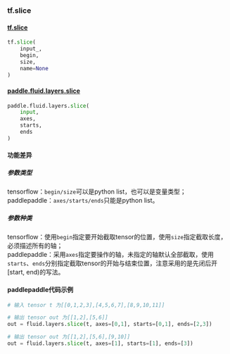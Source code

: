 
### tf.slice

#### [tf.slice](https://www.tensorflow.org/api_docs/python/tf/slice)
``` python
tf.slice(
    input_,
    begin,
    size,
    name=None
)
```

#### [paddle.fluid.layers.slice](http://paddlepaddle.org/documentation/docs/zh/1.2/api_cn/layers_cn.html#cn-api-fluid-layers-slice)
``` python
paddle.fluid.layers.slice(
    input, 
    axes, 
    starts, 
    ends
)
```

#### 功能差异
##### 参数类型
tensorflow：`begin/size`可以是python list，也可以是变量类型；  
paddlepaddle：`axes/starts/ends`只能是python list。

##### 参数种类
tensorflow：使用`begin`指定要开始截取tensor的位置，使用`size`指定截取长度，必须描述所有的轴；  
paddlepaddle：采用`axes`指定要操作的轴，未指定的轴默认全部截取，使用`starts`、`ends`分别指定截取tensor的开始与结束位置，注意采用的是先闭后开[start, end)的写法。


#### paddlepaddle代码示例
```python
# 输入 tensor t 为[[0,1,2,3],[4,5,6,7],[8,9,10,11]]

# 输出 tensor out 为[[1,2],[5,6]]
out = fluid.layers.slice(t, axes=[0,1], starts=[0,1], ends=[2,3])  

# 输出 tensor out 为[[1,2],[5,6],[9,10]]
out = fluid.layers.slice(t, axes=[1], starts=[1], ends=[3])
```
